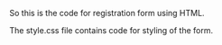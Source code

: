 So this is the code for registration form using HTML.

The style.css file contains code for styling of the form.
